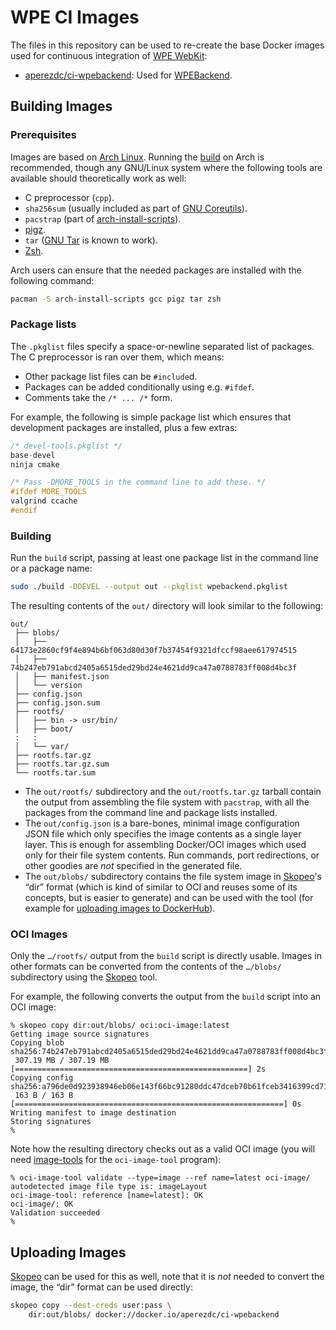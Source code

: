 WPE CI Images
=============

The files in this repository can be used to re-create the base Docker images
used for continuous integration of [WPE WebKit](https://wpewebkit.org):

- [aperezdc/ci-wpebackend](https://hub.docker.com/r/aperezdc/ci-wpebackend/):
  Used for [WPEBackend](https://github.com/WebPlatformForEmbedded/WPEBackend).


Building Images
---------------

### Prerequisites

Images are based on [Arch Linux](https://www.archlinux.org/). Running the
[build](./script) on Arch is recommended, though any GNU/Linux system where
the following tools are available should theoretically work as well:

- C preprocessor (`cpp`).
- `sha256sum` (usually included as part of [GNU
  Coreutils](http://www.gnu.org/software/coreutils)).
- `pacstrap` (part of
  [arch-install-scripts](https://git.archlinux.org/arch-install-scripts.git/)).
- [pigz](https://zlib.net/pigz/).
- `tar` ([GNU Tar](https://www.gnu.org/software/tar/) is known to work).
- [Zsh](https://www.zsh.org).

Arch users can ensure that the needed packages are installed with the
following command:

```sh
pacman -S arch-install-scripts gcc pigz tar zsh
```

### Package lists

The `.pkglist` files specify a space-or-newline separated list of packages.
The C preprocessor is ran over them, which means:

- Other package list files can be `#include`d.
- Packages can be added conditionally using e.g. `#ifdef`.
- Comments take the `/* ... /*` form.

For example, the following is simple package list which ensures that
development packages are installed, plus a few extras:

```c
/* devel-tools.pkglist */
base-devel
ninja cmake

/* Pass -DMORE_TOOLS in the command line to add these. */
#ifdef MORE_TOOLS
valgrind ccache
#endif
```


### Building

Run the `build` script, passing at least one package list in the command line
or a package name:

```sh
sudo ./build -DDEVEL --output out --pkglist wpebackend.pkglist
```

The resulting contents of the `out/` directory will look similar to the
following:

```
out/
 ├── blobs/
 │   ├── 64173e2860cf9f4e894b6bf063d80d30f7b37454f9321dfccf98aee617974515
 │   ├── 74b247eb791abcd2405a6515ded29bd24e4621dd9ca47a0788783ff008d4bc3f
 │   ├── manifest.json
 │   └── version
 ├── config.json
 ├── config.json.sum
 ├── rootfs/
 │   ├── bin -> usr/bin/
 │   ├── boot/
 :   : 
 │   └── var/
 ├── rootfs.tar.gz
 ├── rootfs.tar.gz.sum
 └── rootfs.tar.sum
```

- The `out/rootfs/` subdirectory and the `out/rootfs.tar.gz` tarball contain
  the output from assembling the file system with `pacstrap`, with all the
  packages from the command line and package lists installed.
- The `out/config.json` is a bare-bones, minimal image configuration JSON file
  which only specifies the image contents as a single layer layer. This is
  enough for assembling Docker/OCI images which used only for their file
  system contents. Run commands, port redirections, or other goodies are *not*
  specified in the generated file.
- The `out/blobs/` subdirectory contains the file system image in
  [Skopeo](https://github.com/containers/skopeo)'s “dir” format (which is
  kind of similar to OCI and reuses some of its concepts, but is easier to
  generate) and can be used with the tool (for example for [uploading
  images to DockerHub](#uploading-images)).


### OCI Images

Only the `…/rootfs/` output from the `build` script is directly usable. Images
in other formats can be converted from the contents of the `…/blobs/`
subdirectory using the [Skopeo](https://github.com/containers/skopeo) tool.

For example, the following converts the output from the `build` script into
an OCI image:

```
% skopeo copy dir:out/blobs/ oci:oci-image:latest
Getting image source signatures
Copying blob sha256:74b247eb791abcd2405a6515ded29bd24e4621dd9ca47a0788783ff008d4bc3f
 307.19 MB / 307.19 MB [====================================================] 2s
Copying config sha256:a796de0d923938946eb06e143f66bc91280ddc47dceb70b61fceb3416399cd71
 163 B / 163 B [============================================================] 0s
Writing manifest to image destination
Storing signatures
%
```

Note how the resulting directory checks out as a valid OCI image (you will
need [image-tools](https://github.com/opencontainers/image-tools) for the
`oci-image-tool` program):

```
% oci-image-tool validate --type=image --ref name=latest oci-image/
autodetected image file type is: imageLayout
oci-image-tool: reference [name=latest]: OK
oci-image/: OK
Validation succeeded
%
```


Uploading Images
----------------

[Skopeo](https://github.com/containers/skopeo) can be used for this as well,
note that it is *not* needed to convert the image, the “dir” format can be
used directly:

```sh
skopeo copy --dest-creds user:pass \
    dir:out/blobs/ docker://docker.io/aperezdc/ci-wpebackend
```
